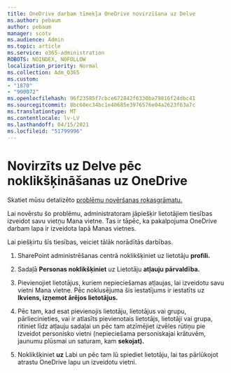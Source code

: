 ```yaml
---
title: OneDrive darbam tīmekļa OneDrive novirzīšana uz Delve
ms.author: pebaum
author: pebaum
manager: scotv
ms.audience: Admin
ms.topic: article
ms.service: o365-administration
ROBOTS: NOINDEX, NOFOLLOW
localization_priority: Normal
ms.collection: Adm_O365
ms.custom:
- "1870"
- "900072"
ms.openlocfilehash: 96f23585f7cbce672842f6330ba79816f24dbc41
ms.sourcegitcommit: 8bc60ec34bc1e40685e3976576e04a2623f63a7c
ms.translationtype: MT
ms.contentlocale: lv-LV
ms.lasthandoff: 04/15/2021
ms.locfileid: "51799996"
---
```

# <a name="redirected-to-delve-after-you-click-onedrive"></a>Novirzīts uz Delve pēc noklikšķināšanas uz OneDrive

Skatiet mūsu detalizēto [problēmu novēršanas rokasgrāmatu.](https://docs.microsoft.com/sharepoint/support/sites/troubleshooting-guide-for-sites-stopped-at-provisioning)

Lai novērstu šo problēmu, administratoram jāpiešķir lietotājiem tiesības izveidot savu vietņu Mana vietne. Tas ir tāpēc, ka pakalpojuma OneDrive darbam lapa ir izveidota lapā Manas vietnes.

Lai piešķirtu šīs tiesības, veiciet tālāk norādītās darbības.

1. SharePoint administrēšanas centrā noklikšķiniet uz lietotāju **profili.**

2. Sadaļā **Personas noklikšķiniet** uz Lietotāju **atļauju pārvaldība.**

3. Pievienojiet lietotājus, kuriem nepieciešamas atļaujas, lai izveidotu savu vietni Mana vietne. Pēc noklusējuma šis iestatījums ir iestatīts uz **Ikviens, izņemot ārējos lietotājus.**

4. Pēc tam, kad esat pievienojis lietotāju, lietotājus vai grupu, pārliecinieties, vai ir  atlasīts pievienotais lietotājs, lietotāji vai grupa, ritiniet līdz atļauju sadaļai un pēc tam atzīmējiet izvēles rūtiņu pie Izveidot personisko vietni (nepieciešama personiskajai krātuvēm, jaunumu plūsmai un saturam, kam **sekojat).**

5. Noklikšķiniet **uz** Labi un pēc tam lū spiediet lietotāju, lai tas pārlūkojot atrastu OneDrive lapu un izveidotu vietni.
